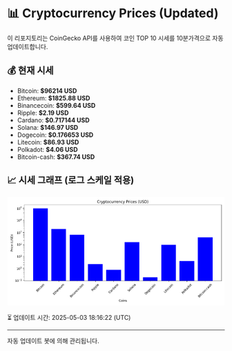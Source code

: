
# 📊 Cryptocurrency Prices (Updated)

이 리포지토리는 CoinGecko API를 사용하여 코인 TOP 10 시세를 10분가격으로 자동 업데이트합니다.

## 💰 현재 시세
- Bitcoin: **$96214 USD**
- Ethereum: **$1825.88 USD**
- Binancecoin: **$599.64 USD**
- Ripple: **$2.19 USD**
- Cardano: **$0.717144 USD**
- Solana: **$146.97 USD**
- Dogecoin: **$0.176653 USD**
- Litecoin: **$86.93 USD**
- Polkadot: **$4.06 USD**
- Bitcoin-cash: **$367.74 USD**

## 📈 시세 그래프 (로그 스케일 적용)
![Crypto Prices](crypto_prices.png)

⏳ 업데이트 시간: 2025-05-03 18:16:22 (UTC)

---
자동 업데이트 봇에 의해 관리됩니다.
